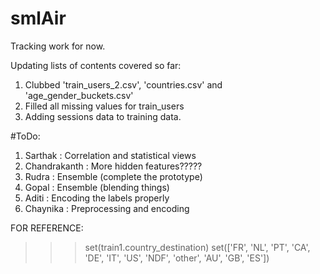 # smlAir
Tracking work for now.

Updating lists of contents covered so far:
  1. Clubbed 'train_users_2.csv', 'countries.csv' and 'age_gender_buckets.csv'
  2. Filled all missing values for train_users 
  3. Adding sessions data to training data.
 
 
 #ToDo:
 1. Sarthak : Correlation and statistical views
 2. Chandrakanth : More hidden features?????
 3. Rudra : Ensemble (complete the prototype)
 4. Gopal : Ensemble (blending things)
 5. Aditi : Encoding the labels properly
 6. Chaynika : Preprocessing and encoding 

FOR REFERENCE:
>>> set(train1.country_destination)
set(['FR', 'NL', 'PT', 'CA', 'DE', 'IT', 'US', 'NDF', 'other', 'AU', 'GB', 'ES'])
